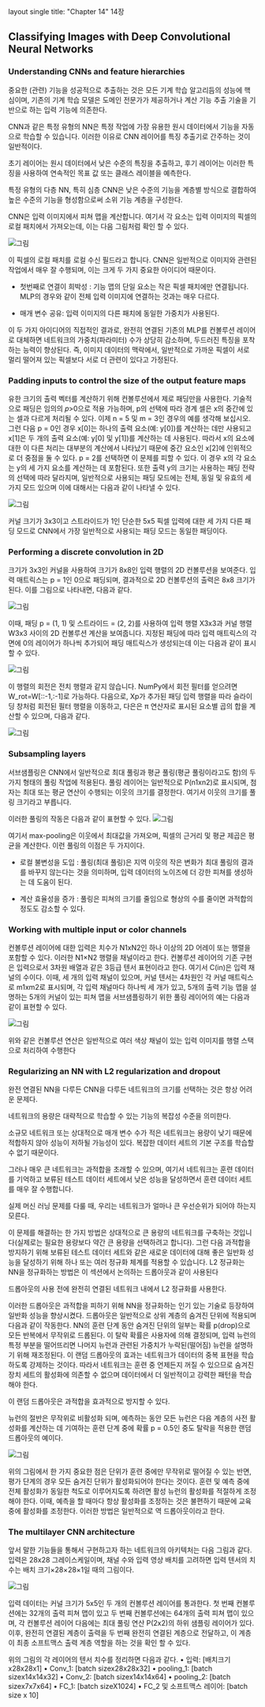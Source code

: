 
layout single title: "Chapter 14"
14장 

## Classifying Images with Deep Convolutional Neural Networks



### Understanding CNNs and feature hierarchies

중요한 (관련) 기능을 성공적으로 추출하는 것은 모든 기계 학습 알고리듬의 성능에 핵심이며, 기존의 기계 학습 모델은 도메인 전문가가 제공하거나 계산 기능 추출 기술을 기반으로 하는 입력 기능에 의존한다.

CNN과 같은 특정 유형의 NN은 특정 작업에 가장 유용한 원시 데이터에서 기능을 자동으로 학습할 수 있습니다. 이러한 이유로 CNN 레이어를 특징 추출기로 간주하는 것이 일반적이다.

초기 레이어는 원시 데이터에서 낮은 수준의 특징을 추출하고, 후기 레이어는 이러한 특징을 사용하여 연속적인 목표 값 또는 클래스 레이블을 예측한다.

특정 유형의 다층 NN, 특히 심층 CNN은 낮은 수준의 기능을 계층별 방식으로 결합하여 높은 수준의 기능을 형성함으로써 소위 기능 계층을 구성한다. 

CNN은 입력 이미지에서 피쳐 맵을 계산합니다. 여기서 각 요소는 입력 이미지의 픽셀의 로컬 패치에서 가져오는데, 이는 다음 그림처럼 확인 할 수 있다.

![그림](/image/image-20221120233551918.png)

이 픽셀의 로컬 패치를 로컬 수신 필드라고 합니다. CNN은 일반적으로 이미지와 관련된 작업에서 매우 잘 수행되며, 이는 크게 두 가지 중요한 아이디어 때문이다. 

- 첫번째로 연결이 희박성 : 기능 맵의 단일 요소는 작은 픽셀 패치에만 연결됩니다. MLP의 경우와 같이 전체 입력 이미지에 연결하는 것과는 매우 다르다.

- 매개 변수 공유: 입력 이미지의 다른 패치에 동일한 가중치가 사용된다.


이 두 가지 아이디어의 직접적인 결과로, 완전히 연결된 기존의 MLP를 컨볼루션 레이어로 대체하면 네트워크의 가중치(파라미터) 수가 상당히 감소하며, 두드러진 특징을 포착하는 능력이 향상된다. 즉, 이미지 데이터의 맥락에서, 일반적으로 가까운 픽셀이 서로 멀리 떨어져 있는 픽셀보다 서로 더 관련이 있다고 가정된다.



### Padding inputs to control the size of the output feature maps

유한 크기의 출력 벡터를 계산하기 위해 컨볼루션에서 제로 패딩만을 사용한다. 기술적으로 패딩은 임의의 𝑝>0으로 적용 가능하며, p의 선택에 따라 경계 셀은 x의 중간에 있는 셀과 다르게 처리될 수 있다.
이제 n = 5 및 m = 3인 경우의 예를 생각해 보십시오. 그런 다음 p = 0인 경우 x[0]는 하나의 출력 요소(예: y[0])를 계산하는 데만 사용되고 x[1]은 두 개의 출력 요소(예: y[0] 및 y[1])를 계산하는 데 사용된다. 따라서 x의 요소에 대한 이 다른 처리는 대부분의 계산에서 나타났기 때문에 중간 요소인 x[2]에 인위적으로 더 중점을 둘 수 있다. p = 2를 선택하면 이 문제를 피할 수 있다. 이 경우 x의 각 요소는 y의 세 가지 요소를 계산하는 데 포함된다.
또한 출력 y의 크기는 사용하는 패딩 전략의 선택에 따라 달라지며, 일반적으로 사용되는 패딩 모드에는 전체, 동일 및 유효의 세 가지 모드 있으며 이에 대해서는 다음과 같이 나타낼 수 있다.

![그림](/image/image-20221120235416442.png)

커널 크기가 3x3이고 스트라이드가 1인 단순한 5x5 픽셀 입력에 대한 세 가지 다른 패딩 모드로 CNN에서 가장 일반적으로 사용되는 패딩 모드는 동일한 패딩이다.



### Performing a discrete convolution in 2D

크기가 3x3인 커널을 사용하여 크기가 8x8인 입력 행렬의 2D 컨볼루션을 보여준다. 입력 매트릭스는 p = 1인 0으로 패딩되며, 결과적으로 2D 컨볼루션의 출력은 8x8 크기가 된다. 이를 그림으로 나타내면, 다음과 같다.

![그림](/image/image-20221121000048403.png)





이때, 패딩 p = (1, 1) 및 스트라이드 = (2, 2)를 사용하여 입력 행렬 X3x3과 커널 행렬 W3x3 사이의 2D 컨볼루션 계산을 보여줍니다. 지정된 패딩에 따라 입력 매트릭스의 각 면에 0의 레이어가 하나씩 추가되어 패딩 매트릭스가 생성되는데 이는 다음과 같이 표시 할 수 있다.

![그림](/image/image-20221121000942798.png)

이 행렬의 회전은 전치 행렬과 같지 않습니다. NumPy에서 회전 필터를 얻으려면 W_rot=W[::-1,:-1]로 가능하다. 다음으로, Xp가 추가된 패딩 입력 행렬을 따라 슬라이딩 창처럼 회전된 필터 행렬을 이동하고, 다은은 π 연산자로 표시된 요소별 곱의 합을 계산할 수 있으며, 다음과 같다.

![그림](/image/image-20221121001215292.png)



### Subsampling layers

서브샘플링은 CNN에서 일반적으로 최대 풀링과 평균 풀링(평균 풀링이라고도 함)의 두 가지 형태의 풀링 작업에 적용된다. 풀링 레이어는 일반적으로 P(n1xn2)로 표시되며, 첨자는 최대 또는 평균 연산이 수행되는 이웃의 크기를 결정한다. 여기서 이웃의 크기를 풀링 크기라고 부릅니다. 

이러한 풀링의 작동은 다음과 같이 표현할 수 있다. 
![그림](/image/image-20221121001322281.png)

여기서 max-pooling은 이웃에서 최대값을 가져오며, 픽셀의 근거리 및 평균 제곱은 평균을 계산한다. 이런 풀링의 이점은 두 가지이다.

- 로컬 불변성을 도입 : 풀링(최대 풀링)은 지역 이웃의 작은 변화가 최대 풀링의 결과를 바꾸지 않는다는 것을 의미하며, 입력 데이터의 노이즈에 더 강한 피쳐를 생성하는 데 도움이 된다.

- 계산 효율성을 증가 : 풀링은 피쳐의 크기를 줄임으로 형상의 수를 줄이면 과적합의 정도도 감소할 수 있다.



### Working with multiple input or color channels

컨볼루션 레이어에 대한 입력은 치수가 N1xN2인 하나 이상의 2D 어레이 또는 행렬을 포함할 수 있다. 이러한 N1×N2 행렬을 채널이라고 한다. 컨볼루션 레이어의 기존 구현은 입력으로서 3차원 배열과 같은 3등급 텐서 표현이라고 한다. 여기서 C(in)은 입력 채널의 수이다. 이때, 세 개의 입력 채널이 있으며, 커널 텐서는 4차원인 각 커널 매트릭스로 m1xm2로 표시되며, 각 입력 채널마다 하나씩 세 개가 있고,  5개의 출력 기능 맵을 설명하는 5개의 커널이 있는 피쳐 맵을 서브샘플링하기 위한 풀링 레이어의 예는 다음과 같이 표현할 수 있다. 

![그림](/image/image-20221121003509397.png)

위와 같은 컨볼루션 연산은 일반적으로 여러 색상 채널이 있는 입력 이미지를 행렬 스택으로 처리하여 수행한다



### Regularizing an NN with L2 regularization and dropout



완전 연결된 NN을 다루든 CNN을 다루든 네트워크의 크기를 선택하는 것은 항상 어려운 문제다.

 네트워크의 용량은 대략적으로 학습할 수 있는 기능의 복잡성 수준을 의미한다.

 소규모 네트워크 또는 상대적으로 매개 변수 수가 적은 네트워크는 용량이 낮기 때문에 적합하지 않아 성능이 저하될 가능성이 있다. 복잡한 데이터 세트의 기본 구조를 학습할 수 없기 때문이다.

그러나 매우 큰 네트워크는 과적합을 초래할 수 있으며, 여기서 네트워크는 훈련 데이터를 기억하고 보류된 테스트 데이터 세트에서 낮은 성능을 달성하면서 훈련 데이터 세트를 매우 잘 수행합니다. 

 실제 머신 러닝 문제를 다룰 때, 우리는 네트워크가 얼마나 큰 우선순위가 되어야 하는지 모른다.

이 문제를 해결하는 한 가지 방법은 상대적으로 큰 용량의 네트워크를 구축하는 것입니다(실제로는 필요한 용량보다 약간 큰 용량을 선택하려고 합니다). 그런 다음 과적합을 방지하기 위해 보류된 테스트 데이터 세트와 같은 새로운 데이터에 대해 좋은 일반화 성능을 달성하기 위해 하나 또는 여러 정규화 체계를 적용할 수 있습니다.
 L2 정규화는 NN을 정규화하는 방법은 이 섹션에서 논의하는 드롭아웃과 같이 사용된다



드롭아웃의 사용 전에 완전히 연결된 네트워크 내에서 L2 정규화를 사용한다.



이러한 드롭아웃은 과적합을 피하기 위해 NN을 정규화하는 인기 있는 기술로 등장하여 일반화 성능을 향상시켰다. 드롭아웃은 일반적으로 상위 계층의 숨겨진 단위에 적용되며 다음과 같이 작동한다. NN의 훈련 단계 동안 숨겨진 단위의 일부는 확률 p(drop)으로 모든 반복에서 무작위로 드롭된다. 이 탈락 확률은 사용자에 의해 결정되며,  입력 뉴런의 특정 부분을 떨어뜨리면 나머지 뉴런과 관련된 가중치가 누락된(떨어짐) 뉴런을 설명하기 위해 재조정된다.
이 랜덤 드롭아웃의 효과는 네트워크가 데이터의 중복 표현을 학습하도록 강제하는 것이다. 따라서 네트워크는 훈련 중 언제든지 꺼질 수 있으므로 숨겨진 장치 세트의 활성화에 의존할 수 없으며 데이터에서 더 일반적이고 강력한 패턴을 학습해야 한다.

이 랜덤 드롭아웃은 과적합을 효과적으로 방지할 수 있다.

뉴런의 절반은 무작위로 비활성화 되며, 예측하는 동안 모든 뉴런은 다음 계층의 사전 활성화를 계산하는 데 기여하는 훈련 단계 중에 확률 p = 0.5인 중도 탈락을 적용한 랜덤 드롭아웃의 예이다.

![그림](/image/image-20221121005159050.png)

위의 그림에서 한 가지 중요한 점은 단위가 훈련 중에만 무작위로 떨어질 수 있는 반면, 평가 단계의 경우 모든 숨겨진 단위가 활성화되어야 한다는 것이다. 훈련 및 예측 중에 전체 활성화가 동일한 척도로 이루어지도록 하려면 활성 뉴런의 활성화를 적절하게 조정해야 한다. 이때, 예측을 할 때마다 항상 활성화를 조정하는 것은 불편하기 때문에 교육 중에 활성화를 조정한다. 이러한 방법은 일반적으로 역 드롭아웃이라고 한다.



### The multilayer CNN architecture



앞서 말한 기능들을 통해서 구현하고자 하는 네트워크의 아키텍처는 다음 그림과 같다. 입력은 28x28 그레이스케일이며, 채널 수와 입력 영상 배치를 고려하면 입력 텐서의 치수는 배치 크기×28×28×1일 때의 그림이다.


![그림](/image/image-20221121005745790.png)



입력 데이터는 커널 크기가 5x5인 두 개의 컨볼루션 레이어를 통과한다. 첫 번째 컨볼루션에는 32개의 출력 피쳐 맵이 있고 두 번째 컨볼루션에는 64개의 출력 피쳐 맵이 있으며, 각 컨볼루션 레이어 다음에는 최대 풀링 연산 P(2x2)의 하위 샘플링 레이어가 있다. 이후, 완전히 연결된 계층이 출력을 두 번째 완전히 연결된 계층으로 전달하고, 이 계층이 최종 소프트맥스 출력 계층 역할을 하는 것을 확인 할 수 있다.

위의 그림의 각 레이어의 텐서 치수를 정리하면 다음과 같다.
• 입력: [배치크기x28x28x1]
• Conv_1: [batch sizex28x28x32]
• pooling_1: [batch sizex14x14x32]
• Conv_2: [batch sizex14x14x64]
• pooling_2: [batch sizex7x7x64]
• FC_1: [batch sizeX1024]
• FC_2 및 소프트맥스 레이어: [batch size x 10]


